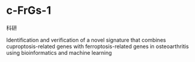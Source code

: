 # c-FrGs-1
科研

Identification and verification of a novel signature that combines cuproptosis-related genes with ferroptosis-related genes in osteoarthritis using bioinformatics and machine learning
